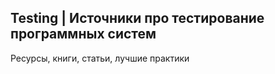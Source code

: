 ## Testing | Источники про тестирование программных систем
Ресурсы, книги, статьи, лучшие практики  
